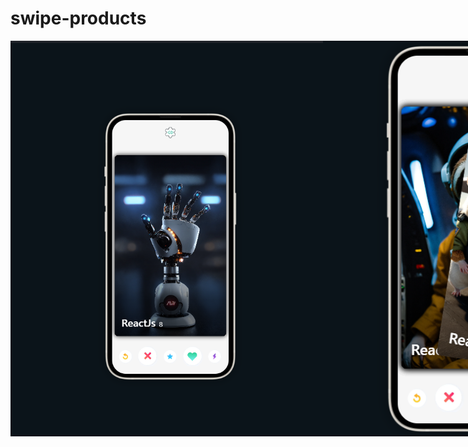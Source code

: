 # swipe-products

<div style="display: flex">
<img src="/image.png" width="500"> 
<img src="/image-1.png" width="500">
</div>
